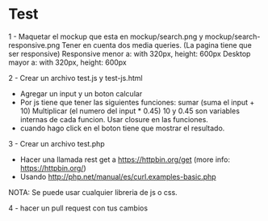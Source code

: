 # Test

1 - Maquetar el mockup que esta en mockup/search.png y mockup/search-responsive.png
Tener en cuenta dos media queries. (La pagina tiene que ser responsive)
Responsive menor a: with 320px, height: 600px
Desktop mayor a: with 320px, height: 600px

2 - Crear un archivo test.js y test-js.html
 - Agregar un input y un boton calcular
 - Por js tiene que tener las siguientes funciones:
     sumar (suma el input + 10)
     Multiplicar (el numero del input * 0.45)
     10 y 0.45 son variables internas de cada funcion.
     Usar closure en las funciones.
 - cuando hago click en el boton tiene que mostrar el resultado.

3 - Crear un archivo test.php
 - Hacer una llamada rest get a https://httpbin.org/get (more info: https://httpbin.org/)
 - Usando http://php.net/manual/es/curl.examples-basic.php

NOTA: Se puede usar cualquier libreria de js o css.

4 - hacer un pull request con tus cambios

